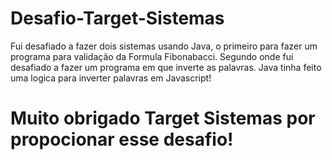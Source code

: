 # Desafio-Target-Sistemas
Fui desafiado a fazer dois sistemas usando Java,
o primeiro para fazer um programa para validação da Formula Fibonabacci.
Segundo onde fui desafiado a fazer um programa em que inverte as palavras.
Java tinha feito uma logica para inverter palavras em Javascript!

# Muito obrigado Target Sistemas por propocionar esse desafio!
